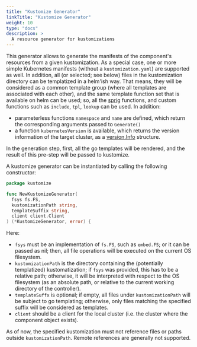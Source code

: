 ```yaml
---
title: "Kustomize Generator"
linkTitle: "Kustomize Generator"
weight: 10
type: "docs"
description: >
  A resource generator for kustomizations
---
```


This generator allows to generate the manifests of the component's resources from a given kustomization.
As a special case, one or more simple Kubernetes manifests (without a `kustomization.yaml`) are supported as well.
In addition, all (or selected; see below) files in the kustomization directory can be templatized in a helm'ish way.
That means, they will be considered as a common template group (where all templates are associated with each other),
and the same template function set that is available on helm can be used; so, all the [sprig](http://masterminds.github.io/sprig) functions, and custom functions such as `include`, `tpl`, `lookup` can be used. In addition:
- parameterless functions `namespace` and `name` are defined, which return the corresponding arguments passed to `Generate()`
- a function `kubernetesVersion` is available, which returns the version information of the target cluster, as a [version.Info](https://pkg.go.dev/k8s.io/apimachinery/pkg/version#Info) structure.

In the generation step, first, all the go templates will be rendered, and the result of this pre-step will be passed to kustomize.

A kustomize generator can be instantiated by calling the following constructor:

```go
package kustomize

func NewKustomizeGenerator(
  fsys fs.FS,
  kustomizationPath string,
  templateSuffix string,
  client client.Client
) (*KustomizeGenerator, error) {
```

Here:
- `fsys` must be an implementation of `fs.FS`, such as `embed.FS`; or it can be passed as nil; then, all file operations will be executed on the current OS filesystem.
- `kustomizationPath` is the directory containing the (potentially templatized) kustomatization; if `fsys` was provided, this has to be a relative path; otherwise, it will be interpreted with respect to the OS filesystem (as an absolute path, or relative to the current working directory of the controller).
- `templateSuffx` is optional; if empty, all files under `kustomizationPath` will be subject to go templating; otherwise, only files matching the specified suffix will be considered as templates.
- `client` should be a client for the local cluster (i.e. the cluster where the component object exists).

As of now, the specified kustomization must not reference files or paths outside `kustomizationPath`. Remote references are generally not supported.